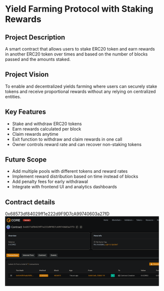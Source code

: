 # Yield Farming Protocol with Staking Rewards

## Project Description
A smart contract that allows users to stake ERC20 token and earn rewards in another ERC20 token over times and based on the number of blocks passed and the amounts staked.

## Project Vision
To enable and decentralized yields farming where users can securely stake tokens and receive proportional rewards without any relying on centralized entities.

## Key Features
- Stake and withdraw ERC20 tokens
- Earn rewards calculated per block
- Claim rewards anytime
- Exit function to withdraw and claim rewards in one call
- Owner controls reward rate and can recover non-staking tokens

## Future Scope
- Add multiple pools with different tokens and reward rates
- Implement reward distribution based on time instead of blocks
- Add penalty fees for early withdrawal
- Integrate with frontend UI and analytics dashboards

## Contract details
0x68573df84029ff1e222d9F9D7cA99740603a27fD
![alt text](image.png)

